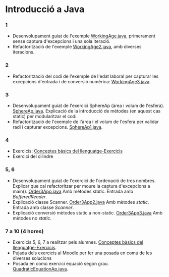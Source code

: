 # Introducció a Java

### 1

  - Desenvolupament guiat de l'exemple
    [WorkingAge.java](http://docencia.proven.cat/jmoreno/docencia_public/dax2-m03/dax_m03_a411/WorkingAge.java),
    primerament sense captura d'excepcions i una sola iteració.
  - Refactorització de l'exemple
    [WorkingAge2.java](http://docencia.proven.cat/jmoreno/docencia_public/dax2-m03/dax_m03_a411/WorkingAge2.java),
    amb diverses iteracions.

### 2

  - Refactorització del codi de l'exemple de l'edat laboral per capturar
    les excepcions d'entrada i de conversió numèrica:
    [WorkingAge3.java](http://docencia.proven.cat/jmoreno/docencia_public/dax2-m03/dax_m03_a411/WorkingAge3.java).

### 3

  - Desenvolupament guiat de l'exercici SphereAp (àrea i volum de
    l'esfera).
    [SphereAp.java](http://docencia.proven.cat/jmoreno/docencia_public/dax2-m03/dax_m03_a411/SphereAp.java).
    Explicació de la introducció de mètodes (en aquest cas static) per
    modularitzar el codi.
  - Refactorització de l'exemple de l'àrea i el volum de l'esfera per
    validar radi i capturar excepcions.
    [SphereAp1.java](http://docencia.proven.cat/jmoreno/docencia_public/dax2-m03/dax_m03_a411/SphereAp1.java).

### 4

  - Exercicis: [Conceptes bàsics del
    llenguatge-Exercicis](http://docencia.proven.cat/jmoreno/docencia_public/dax2-m03/dax_m03_a411/dax2_m03-a411-Conceptes_basics_del_llenguatge-Exercicis.pdf)
  - Exercici del cilindre

### 5, 6

  - Desenvolupament guiat de l'exercici de l'ordenació de tres nombres.
    Explicar que cal refactoritzar per moure la captura d'excepcions a
    main().
    [Order3App.java](http://docencia.proven.cat/jmoreno/docencia_public/dax2-m03/dax_m03_a411/Order3App.java)
    Amb mètodes *static*. Entrada amb *BufferedReader*.
  - Explicació classe Scanner.
    [Order3App2.java](http://docencia.proven.cat/jmoreno/docencia_public/dax2-m03/dax_m03_a411/Order3App2.java)
    Amb mètodes *static*. Entrada amb classe *Scanner*.
  - Explicació conversió mètodes static a non-static.
    [Order3App3.java](http://docencia.proven.cat/jmoreno/docencia_public/dax2-m03/dax_m03_a411/Order3App3.java)
    Amb mètodes no *static*.

### 7 a 10 (4 hores)

  - Exercicis 5, 6, 7 a realitzar pels alumnes. [Conceptes bàsics del
    llenguatge-Exercicis](http://docencia.proven.cat/jmoreno/docencia_public/dax2-m03/dax_m03_a411/dax2_m03-a411-Conceptes_basics_del_llenguatge-Exercicis.pdf).
  - Pujada dels exercicis al Moodle per fer una posada en comú de les
    diverses solucions
  - Posada en comú exercici equació segon grau.
    [QuadraticEquationAp.java](http://docencia.proven.cat/jmoreno/docencia_public/dax2-m03/dax_m03_a411/QuadraticEquationAp.java).
